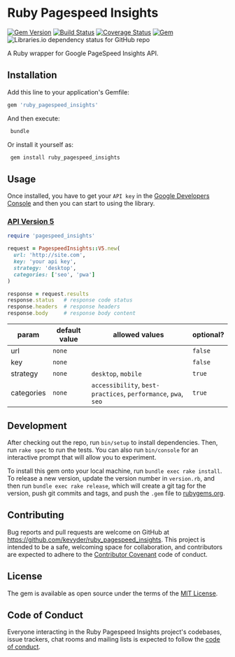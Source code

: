 # Ruby Pagespeed Insights

[![Gem Version](https://badge.fury.io/rb/ruby_pagespeed_insights.svg)](https://rubygems.org/gems/ruby_pagespeed_insights) [![Build Status](https://travis-ci.org/kevyder/ruby_pagespeed_insights.svg?branch=master)](https://travis-ci.org/kevyder/ruby_pagespeed_insights) [![Coverage Status](https://coveralls.io/repos/github/kevyder/ruby_pagespeed_insights/badge.svg?branch=master)](https://coveralls.io/github/kevyder/ruby_pagespeed_insights?branch=master) [![Gem](https://img.shields.io/gem/dt/ruby_pagespeed_insights)](https://rubygems.org/gems/ruby_pagespeed_insights) ![Libraries.io dependency status for GitHub repo](https://img.shields.io/librariesio/github/kevyder/ruby_pagespeed_insights)

A Ruby wrapper for Google PageSpeed Insights API.

## Installation

Add this line to your application's Gemfile:

```ruby
gem 'ruby_pagespeed_insights'
```

And then execute:

```bash
 bundle
```

Or install it yourself as:

```bash
 gem install ruby_pagespeed_insights
```

## Usage

Once installed, you have to get your `API key` in the [Google Developers Console](https://developers.google.com/speed/docs/insights/v5/get-started) and then you can start to using the library.

### [API Version 5](https://developers.google.com/speed/docs/insights/v5/reference/pagespeedapi/runpagespeed)

```ruby
require 'pagespeed_insights'

request = PagespeedInsights::V5.new(
  url: 'http://site.com',
  key: 'your api key',
  strategy: 'desktop',
  categories: ['seo', 'pwa']
)

response = request.results
response.status   # response code status
response.headers  # response headers
response.body     # response body content
```

param      | default value | allowed values                                                 | optional?
-----------| ------------- | -------------------------------------------------------------- | ---------
url        | `none`        |                                                                | `false`
key        | `none`        |                                                                | `false`
strategy   | `none`        | `desktop`, `mobile`                                            | `true`
categories | `none`        | `accessibility`, `best-practices`, `performance`, `pwa`, `seo` | `true`

## Development

After checking out the repo, run `bin/setup` to install dependencies. Then, run `rake spec` to run the tests. You can also run `bin/console` for an interactive prompt that will allow you to experiment.

To install this gem onto your local machine, run `bundle exec rake install`. To release a new version, update the version number in `version.rb`, and then run `bundle exec rake release`, which will create a git tag for the version, push git commits and tags, and push the `.gem` file to [rubygems.org](https://rubygems.org).

## Contributing

Bug reports and pull requests are welcome on GitHub at <https://github.com/kevyder/ruby_pagespeed_insights>. This project is intended to be a safe, welcoming space for collaboration, and contributors are expected to adhere to the [Contributor Covenant](http://contributor-covenant.org) code of conduct.

## License

The gem is available as open source under the terms of the [MIT License](https://opensource.org/licenses/MIT).

## Code of Conduct

Everyone interacting in the Ruby Pagespeed Insights project's codebases, issue trackers, chat rooms and mailing lists is expected to follow the [code of conduct](https://github.com/kevyder/ruby_pagespeed_insights/blob/master/CODE_OF_CONDUCT.md).
